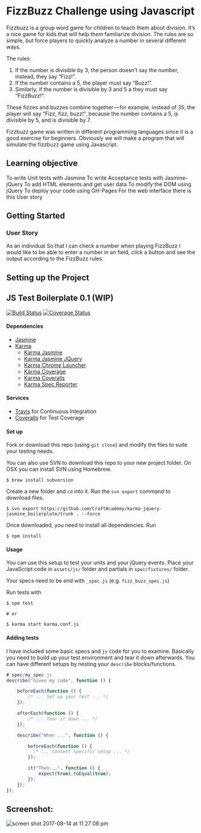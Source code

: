 # FizzBuzz Challenge using Javascript

Fizzbuzz is a group word game for children to teach them about division. It’s a nice game for kids that will help them familiarize division. The rules are so simple, but force players to quickly analyze a number in several different ways.

The rules:
1. If the number is divisible by 3, the person doesn’t say the number, instead, they say “Fizz!”.
2. If the number contains a 5, the player must say “Buzz!”.
3. Similarly, if the number is divisible by 3 and 5 a they must say “FizzBuzz!”.

These fizzes and buzzes combine together — for example, instead of 35, the player will say “Fizz, fizz, buzz!”, because the number contains a 5, is divisible by 5, and is divisible by 7.

Fizzbuzz game was written in different programming languages since it is a good exercise for beginners. Obviously we will make a program that will simulate the fizzbuzz game using Javascript.

## Learning objective
To write Unit tests with Jasmine
To write Acceptance tests with Jasmine-jQuery
To add HTML elements and get user data
To modify the DOM using jQuery
To deploy your code using GH-Pages
For the web interface there is this User story

## Getting Started

### User Story

As an individual
So that I can check a number when playing FizzBuzz
I would like to be able to enter a number in an field, click a button and see
the output according to the FizzBuzz rules.

## Setting up the Project

## JS Test Boilerplate 0.1 (WIP)
[![Build Status](https://travis-ci.org/CraftAcademy/karma-jquery-jasmine_boilerplate.svg?branch=master)](https://travis-ci.org/CraftAcademy/karma-jquery-jasmine_boilerplate)
[![Coverage Status](https://coveralls.io/repos/github/CraftAcademy/karma-jquery-jasmine_boilerplate/badge.svg?branch=master)](https://coveralls.io/github/CraftAcademy/karma-jquery-jasmine_boilerplate?branch=master)

#### Dependencies
* [Jasmine](https://github.com/jasmine/jasmine)
* [Karma](https://github.com/karma-runner/karma)
  - [Karma Jasmine](https://github.com/karma-runner/karma-jasmine)
  - [Karma Jasmine JQuery](https://github.com/bessdsv/karma-jasmine-jquery)
  - [Karma Chrome Launcher](https://github.com/karma-runner/karma-chrome-launcher)
  - [Karma Coverage](https://github.com/karma-runner/karma-coverage)
  - [Karma Coveralls](https://github.com/caitp/karma-coveralls)
  - [Karma Spec Reporter](https://github.com/mlex/karma-spec-reporter)

#### Services
* [Travis](https://travis-ci.org/) for Continuous Integration
* [Coveralls](https://coveralls.io/) for Test Coverage

#### Set up
Fork or download this repo (using `git clone`) and modify the files to suite your testing needs.

You can also use SVN to download this repo to your new project folder. On OSX you can install SVN using Homebrew.
```
$ brew install subversion
```

Create a new folder and `cd` into it. Run the `svn export` command to download files.

```
$ svn export https://github.com/CraftAcademy/karma-jquery-jasmine_boilerplate/trunk . --force
```
Once downloaded, you need to install all dependencies. Run
```
$ npm install
```

#### Usage
You can use this setup to test your units and your jQuery events. Place your JavaScript code in `assets/js/` folder and partials in `spec/fixtures/` folder.

Your specs need to be end with `_spec.js` (e.g. `fizz_buzz_spec.js`)

Run tests with
```
$ npm test

# or

$ karma start karma.conf.js
```

#### Adding tests
I have included some basic specs and `js` code for you to examine. Basically you need to build up your test environment and tear it down afterwards.
You can have different setups by nesting your `describe` blocks/functions.

```javascript
# spec/my_spec.js
describe("Given my code", function () {

	beforeEach(function () {
		/* ... Set up your test ... */
	});

	afterEach(function () {
		/* ... Tear it down ... */
	});

	describe("When ...", function () {

		beforeEach(function () {
		  /* ... Context specific setup ... */
		});

		it("Then...", function () {
			expect(true).toEqual(true);
		});
	});
});
```
## Screenshot:

![screen shot 2017-08-14 at 11 27 08 pm](https://user-images.githubusercontent.com/13605349/29292749-a265697c-8148-11e7-8ea3-40ea345abca6.png)
